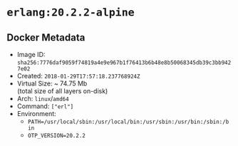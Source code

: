 # `erlang:20.2.2-alpine`

## Docker Metadata

- Image ID: `sha256:7776daf9059f74819a4e9e967b1f76413b6b48e8b50068345db39c3bb9427e02`
- Created: `2018-01-29T17:57:18.237768924Z`
- Virtual Size: ~ 74.75 Mb  
  (total size of all layers on-disk)
- Arch: `linux`/`amd64`
- Command: `["erl"]`
- Environment:
  - `PATH=/usr/local/sbin:/usr/local/bin:/usr/sbin:/usr/bin:/sbin:/bin`
  - `OTP_VERSION=20.2.2`
